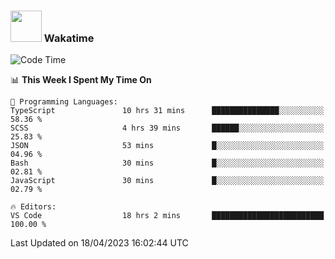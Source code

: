 ### <img src="https://media.giphy.com/media/VgCDAzcKvsR6OM0uWg/giphy.gif" width="50"> Wakatime

  <!--START_SECTION:waka-->
![Code Time](http://img.shields.io/badge/Code%20Time-1%2C374%20hrs%2035%20mins-blue)

📊 **This Week I Spent My Time On** 

```text
💬 Programming Languages: 
TypeScript               10 hrs 31 mins      ███████████████░░░░░░░░░░   58.36 % 
SCSS                     4 hrs 39 mins       ██████░░░░░░░░░░░░░░░░░░░   25.83 % 
JSON                     53 mins             █░░░░░░░░░░░░░░░░░░░░░░░░   04.96 % 
Bash                     30 mins             █░░░░░░░░░░░░░░░░░░░░░░░░   02.81 % 
JavaScript               30 mins             █░░░░░░░░░░░░░░░░░░░░░░░░   02.79 % 

🔥 Editors: 
VS Code                  18 hrs 2 mins       █████████████████████████   100.00 % 
```


 Last Updated on 18/04/2023 16:02:44 UTC
<!--END_SECTION:waka-->
